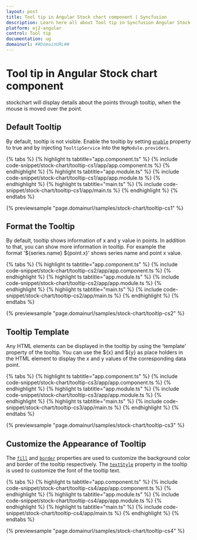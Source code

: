 ```yaml
---
layout: post
title: Tool tip in Angular Stock chart component | Syncfusion
description: Learn here all about Tool tip in Syncfusion Angular Stock chart component of Syncfusion Essential JS 2 and more.
platform: ej2-angular
control: Tool tip 
documentation: ug
domainurl: ##DomainURL##
---
```


# Tool tip in Angular Stock chart component

<!-- markdownlint-disable MD036 -->

stockchart will display details about the points through tooltip, when the mouse is moved over the point.

## Default Tooltip

By default, tooltip is not visible. Enable the tooltip by setting [`enable`](https://ej2.syncfusion.com/angular/documentation/api/chart/tooltipSettingsModel/) property to true and by injecting `TooltipService` into the `NgModule.providers`.

{% tabs %}
{% highlight ts tabtitle="app.component.ts" %}
{% include code-snippet/stock-chart/tooltip-cs1/app/app.component.ts %}
{% endhighlight %}
{% highlight ts tabtitle="app.module.ts" %}
{% include code-snippet/stock-chart/tooltip-cs1/app/app.module.ts %}
{% endhighlight %}
{% highlight ts tabtitle="main.ts" %}
{% include code-snippet/stock-chart/tooltip-cs1/app/main.ts %}
{% endhighlight %}
{% endtabs %}
  
{% previewsample "page.domainurl/samples/stock-chart/tooltip-cs1" %}

<!-- markdownlint-disable MD013 -->

## Format the Tooltip

<!-- markdownlint-disable MD013 -->

By default, tooltip shows information of x and y value in points. In addition to that, you can show more information in tooltip. For example the format '${series.name} ${point.x}' shows series name and point x value.

{% tabs %}
{% highlight ts tabtitle="app.component.ts" %}
{% include code-snippet/stock-chart/tooltip-cs2/app/app.component.ts %}
{% endhighlight %}
{% highlight ts tabtitle="app.module.ts" %}
{% include code-snippet/stock-chart/tooltip-cs2/app/app.module.ts %}
{% endhighlight %}
{% highlight ts tabtitle="main.ts" %}
{% include code-snippet/stock-chart/tooltip-cs2/app/main.ts %}
{% endhighlight %}
{% endtabs %}
  
{% previewsample "page.domainurl/samples/stock-chart/tooltip-cs2" %}

<!-- markdownlint-disable MD013 -->

## Tooltip Template

Any HTML elements can be displayed in the tooltip by using the ‘template’ property of the tooltip. You can use the ${x} and ${y} as place holders in the HTML element to display the x and y values of the corresponding data point.

{% tabs %}
{% highlight ts tabtitle="app.component.ts" %}
{% include code-snippet/stock-chart/tooltip-cs3/app/app.component.ts %}
{% endhighlight %}
{% highlight ts tabtitle="app.module.ts" %}
{% include code-snippet/stock-chart/tooltip-cs3/app/app.module.ts %}
{% endhighlight %}
{% highlight ts tabtitle="main.ts" %}
{% include code-snippet/stock-chart/tooltip-cs3/app/main.ts %}
{% endhighlight %}
{% endtabs %}
  
{% previewsample "page.domainurl/samples/stock-chart/tooltip-cs3" %}

## Customize the Appearance of Tooltip

The [`fill`](https://ej2.syncfusion.com/angular/documentation/api/chart/tooltipSettingsModel/#fill) and [`border`](https://ej2.syncfusion.com/angular/documentation/api/chart/tooltipSettingsModel/#border) properties are used to customize the background color and border of the tooltip respectively. The [`textStyle`](https://ej2.syncfusion.com/angular/documentation/api/chart/tooltipSettingsModel/#textstyle) property in the tooltip is used to customize the font of the tooltip text.

{% tabs %}
{% highlight ts tabtitle="app.component.ts" %}
{% include code-snippet/stock-chart/tooltip-cs4/app/app.component.ts %}
{% endhighlight %}
{% highlight ts tabtitle="app.module.ts" %}
{% include code-snippet/stock-chart/tooltip-cs4/app/app.module.ts %}
{% endhighlight %}
{% highlight ts tabtitle="main.ts" %}
{% include code-snippet/stock-chart/tooltip-cs4/app/main.ts %}
{% endhighlight %}
{% endtabs %}
  
{% previewsample "page.domainurl/samples/stock-chart/tooltip-cs4" %}
